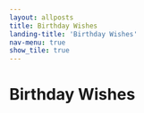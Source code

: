 ```yaml
---
layout: allposts
title: Birthday Wishes
landing-title: 'Birthday Wishes'
nav-menu: true
show_tile: true
---
```


<h1>Birthday Wishes</h1>
